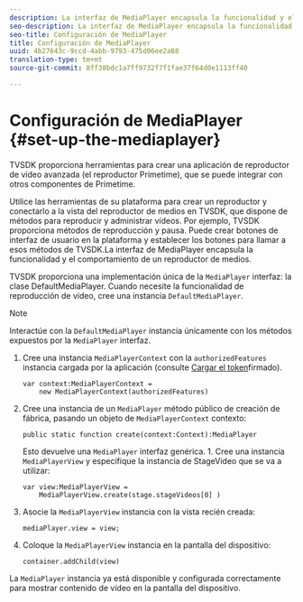```yaml
---
description: La interfaz de MediaPlayer encapsula la funcionalidad y el comportamiento de un reproductor de medios.
seo-description: La interfaz de MediaPlayer encapsula la funcionalidad y el comportamiento de un reproductor de medios.
seo-title: Configuración de MediaPlayer
title: Configuración de MediaPlayer
uuid: 4b27643c-9ccd-4abb-9793-475d06ee2a88
translation-type: tm+mt
source-git-commit: 8ff38bdc1a7ff9732f7f1fae37f64d0e1113ff40

---
```



# Configuración de MediaPlayer {#set-up-the-mediaplayer}

TVSDK proporciona herramientas para crear una aplicación de reproductor de vídeo avanzada (el reproductor Primetime), que se puede integrar con otros componentes de Primetime.

Utilice las herramientas de su plataforma para crear un reproductor y conectarlo a la vista del reproductor de medios en TVSDK, que dispone de métodos para reproducir y administrar vídeos. Por ejemplo, TVSDK proporciona métodos de reproducción y pausa. Puede crear botones de interfaz de usuario en la plataforma y establecer los botones para llamar a esos métodos de TVSDK.La interfaz de MediaPlayer encapsula la funcionalidad y el comportamiento de un reproductor de medios.

TVSDK proporciona una implementación única de la `MediaPlayer` interfaz: la clase DefaultMediaPlayer. Cuando necesite la funcionalidad de reproducción de vídeo, cree una instancia `DefaultMediaPlayer`.

>[!NOTE]
>
>Interactúe con la `DefaultMediaPlayer` instancia únicamente con los métodos expuestos por la `MediaPlayer` interfaz.

1. Cree una instancia `MediaPlayerContext` con la `authorizedFeatures` instancia cargada por la aplicación (consulte [Cargar el token](../../tvsdk-1.4-for-desktop-hls/t-psdk-dhls-1.4-configure/t-psdk-dhls-1.4-get-signed-token.md)firmado).

   ```
   var context:MediaPlayerContext =  
       new MediaPlayerContext(authorizedFeatures)
   ```

1. Cree una instancia de un `MediaPlayer` método público de creación de fábrica, pasando un objeto de `MediaPlayerContext` contexto:

   ```
   public static function create(context:Context):MediaPlayer
   ```

   Esto devuelve una `MediaPlayer` interfaz genérica. 1. Cree una instancia `MediaPlayerView` y especifique la instancia de StageVideo que se va a utilizar:

   ```
   var view:MediaPlayerView =  
       MediaPlayerView.create(stage.stageVideos[0] )
   ```

1. Asocie la `MediaPlayerView` instancia con la vista recién creada:

   ```
   mediaPlayer.view = view;
   ```

1. Coloque la `MediaPlayerView` instancia en la pantalla del dispositivo:

   ```
   container.addChild(view)
   ```

La `MediaPlayer` instancia ya está disponible y configurada correctamente para mostrar contenido de vídeo en la pantalla del dispositivo.